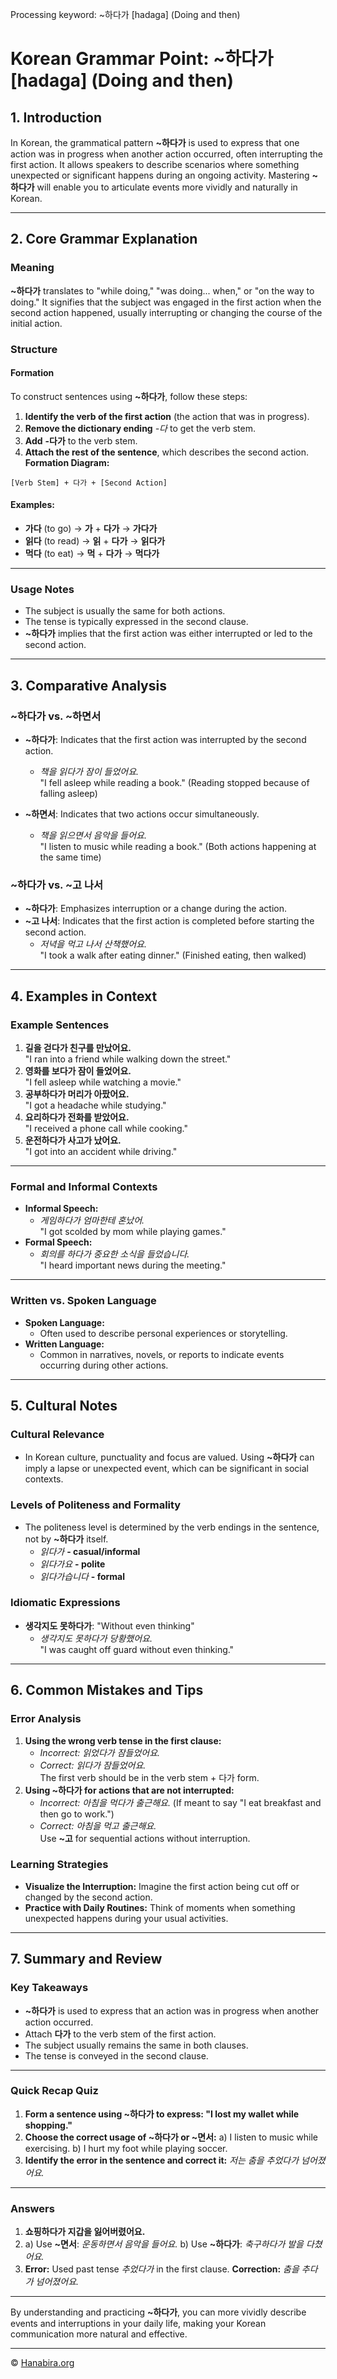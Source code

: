 Processing keyword: ~하다가 [hadaga] (Doing and then)
# Korean Grammar Point: ~하다가 [hadaga] (Doing and then)

## 1. Introduction
In Korean, the grammatical pattern **~하다가** is used to express that one action was in progress when another action occurred, often interrupting the first action. It allows speakers to describe scenarios where something unexpected or significant happens during an ongoing activity. Mastering **~하다가** will enable you to articulate events more vividly and naturally in Korean.

---
## 2. Core Grammar Explanation
### Meaning
**~하다가** translates to "while doing," "was doing... when," or "on the way to doing." It signifies that the subject was engaged in the first action when the second action happened, usually interrupting or changing the course of the initial action.
### Structure
#### Formation
To construct sentences using **~하다가**, follow these steps:
1. **Identify the verb of the first action** (the action that was in progress).
2. **Remove the dictionary ending** *-다* to get the verb stem.
3. **Add** **-다가** to the verb stem.
4. **Attach the rest of the sentence**, which describes the second action.
**Formation Diagram:**
```
[Verb Stem] + 다가 + [Second Action]
```
#### Examples:
- **가다** (to go) → **가** + **다가** → **가다가**
- **읽다** (to read) → **읽** + **다가** → **읽다가**
- **먹다** (to eat) → **먹** + **다가** → **먹다가**
---
### Usage Notes
- The subject is usually the same for both actions.
- The tense is typically expressed in the second clause.
- **~하다가** implies that the first action was either interrupted or led to the second action.
---
## 3. Comparative Analysis
### **~하다가** vs. **~하면서**
- **~하다가**: Indicates that the first action was interrupted by the second action.
  - *책을 읽다가 잠이 들었어요.*  
    "I fell asleep while reading a book." (Reading stopped because of falling asleep)
  
- **~하면서**: Indicates that two actions occur simultaneously.
  - *책을 읽으면서 음악을 들어요.*  
    "I listen to music while reading a book." (Both actions happening at the same time)
### **~하다가** vs. **~고 나서**
- **~하다가**: Emphasizes interruption or a change during the action.
- **~고 나서**: Indicates that the first action is completed before starting the second action.
  - *저녁을 먹고 나서 산책했어요.*  
    "I took a walk after eating dinner." (Finished eating, then walked)
---
## 4. Examples in Context
### Example Sentences
1. **길을 걷다가 친구를 만났어요.**  
   "I ran into a friend while walking down the street."
2. **영화를 보다가 잠이 들었어요.**  
   "I fell asleep while watching a movie."
3. **공부하다가 머리가 아팠어요.**  
   "I got a headache while studying."
4. **요리하다가 전화를 받았어요.**  
   "I received a phone call while cooking."
5. **운전하다가 사고가 났어요.**  
   "I got into an accident while driving."
---
### Formal and Informal Contexts
- **Informal Speech:**
  - *게임하다가 엄마한테 혼났어.*  
    "I got scolded by mom while playing games."
- **Formal Speech:**
  - *회의를 하다가 중요한 소식을 들었습니다.*  
    "I heard important news during the meeting."
---
### Written vs. Spoken Language
- **Spoken Language:**
  - Often used to describe personal experiences or storytelling.
- **Written Language:**
  - Common in narratives, novels, or reports to indicate events occurring during other actions.
---
## 5. Cultural Notes
### Cultural Relevance
- In Korean culture, punctuality and focus are valued. Using **~하다가** can imply a lapse or unexpected event, which can be significant in social contexts.
### Levels of Politeness and Formality
- The politeness level is determined by the verb endings in the sentence, not by **~하다가** itself.
  - *읽다가* **- casual/informal**
  - *읽다가요* **- polite**
  - *읽다가습니다* **- formal**
### Idiomatic Expressions
- **생각지도 못하다가**: "Without even thinking"
  - *생각지도 못하다가 당황했어요.*  
    "I was caught off guard without even thinking."
---
## 6. Common Mistakes and Tips
### Error Analysis
1. **Using the wrong verb tense in the first clause:**
   - *Incorrect:* *읽었다가 잠들었어요.*  
   - *Correct:* *읽다가 잠들었어요.*  
     The first verb should be in the verb stem + 다가 form.
2. **Using **~하다가** for actions that are not interrupted:**
   - *Incorrect:* *아침을 먹다가 출근해요.* (If meant to say "I eat breakfast and then go to work.")
   - *Correct:* *아침을 먹고 출근해요.*  
     Use **~고** for sequential actions without interruption.
### Learning Strategies
- **Visualize the Interruption:** Imagine the first action being cut off or changed by the second action.
- **Practice with Daily Routines:** Think of moments when something unexpected happens during your usual activities.
---
## 7. Summary and Review
### Key Takeaways
- **~하다가** is used to express that an action was in progress when another action occurred.
- Attach **다가** to the verb stem of the first action.
- The subject usually remains the same in both clauses.
- The tense is conveyed in the second clause.
---
### Quick Recap Quiz
1. **Form a sentence using **~하다가** to express: "I lost my wallet while shopping."**
2. **Choose the correct usage of **~하다가** or **~면서**:**
   a) I listen to music while exercising.
   b) I hurt my foot while playing soccer.
3. **Identify the error in the sentence and correct it:**
   *저는 춤을 추었다가 넘어졌어요.*
---
### Answers
1. **쇼핑하다가 지갑을 잃어버렸어요.**
2. 
   a) Use **~면서**: *운동하면서 음악을 들어요.*
   b) Use **~하다가**: *축구하다가 발을 다쳤어요.*
3. **Error:** Used past tense *추었다가* in the first clause.
   **Correction:** *춤을 추다가 넘어졌어요.*
---
By understanding and practicing **~하다가**, you can more vividly describe events and interruptions in your daily life, making your Korean communication more natural and effective.

---
© [Hanabira.org](https://hanabira.org)
